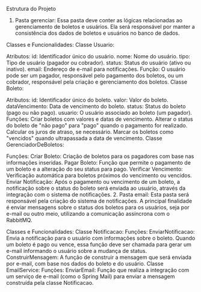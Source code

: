 Estrutura do Projeto
1. Pasta gerenciar:
Essa pasta deve conter as lógicas relacionadas ao gerenciamento de boletos e usuários. Ela será responsável por manter a consistência dos dados de boletos e usuários no banco de dados.

Classes e Funcionalidades:
Classe Usuario:

Atributos:
id: Identificador único do usuário.
nome: Nome do usuário.
tipo: Tipo de usuário (pagador ou cobrador).
status: Status do usuário (ativo ou inativo).
email: Endereço de e-mail para notificações.
Função: O usuário pode ser um pagador, responsável pelo pagamento dos boletos, ou um cobrador, responsável pela criação e gerenciamento dos boletos.
Classe Boleto:

Atributos:
id: Identificador único do boleto.
valor: Valor do boleto.
dataVencimento: Data de vencimento do boleto.
status: Status do boleto (pago ou não pago).
usuario: O usuário associado ao boleto (um pagador).
Funções:
Criar boletos com valores e datas de vencimento.
Alterar o status do boleto de "não pago" para "pago" quando o pagamento for realizado.
Calcular os juros de atraso, se necessário.
Marcar os boletos como "vencidos" quando ultrapassada a data de vencimento.
Classe GerenciadorDeBoletos:

Funções:
Criar Boleto: Criação de boletos para os pagadores com base nas informações inseridas.
Pagar Boleto: Função que permite o pagamento de um boleto e a alteração do seu status para pago.
Verificar Vencimento: Verificação automática para boletos próximos do vencimento ou vencidos.
Enviar Notificação: Após o pagamento ou vencimento de um boleto, a notificação sobre o status do boleto será enviada ao usuário, através da integração com o sistema de notificações.
2. Pasta email:
Esta pasta será responsável pela criação do sistema de notificações. A principal finalidade é enviar mensagens sobre o status dos boletos para os usuários, seja por e-mail ou outro meio, utilizando a comunicação assíncrona com o RabbitMQ.

Classes e Funcionalidades:
Classe Notificacao:
Funções:
EnviarNotificacao: Envia a notificação para o usuário com informações sobre o boleto. Quando um boleto é pago ou vence, essa função deve ser chamada para gerar um e-mail informando o usuário sobre a mudança de status.
ConstruirMensagem: A função de construir a mensagem que será enviada por e-mail, com base nos dados do boleto e do usuário.
Classe EmailService:
Funções:
EnviarEmail: Função que realiza a integração com um serviço de e-mail (como o Spring Mail) para enviar a mensagem construída pela classe Notificacao.
